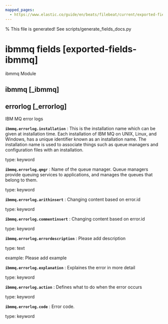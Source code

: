 ```yaml
---
mapped_pages:
  - https://www.elastic.co/guide/en/beats/filebeat/current/exported-fields-ibmmq.html
---
```


% This file is generated! See scripts/generate_fields_docs.py

# ibmmq fields [exported-fields-ibmmq]

ibmmq Module

## ibmmq [_ibmmq]



## errorlog [_errorlog]

IBM MQ error logs

**`ibmmq.errorlog.installation`**
:   This is the installation name which can be given at installation time. Each installation of IBM MQ on UNIX, Linux, and Windows, has a unique identifier known as an installation name. The installation name is used to associate things such as queue managers and configuration files with an installation.

type: keyword


**`ibmmq.errorlog.qmgr`**
:   Name of the queue manager. Queue managers provide queuing services to applications, and manages the queues that belong to them.

type: keyword


**`ibmmq.errorlog.arithinsert`**
:   Changing content based on error.id

type: keyword


**`ibmmq.errorlog.commentinsert`**
:   Changing content based on error.id

type: keyword


**`ibmmq.errorlog.errordescription`**
:   Please add description

type: text

example: Please add example


**`ibmmq.errorlog.explanation`**
:   Explaines the error in more detail

type: keyword


**`ibmmq.errorlog.action`**
:   Defines what to do when the error occurs

type: keyword


**`ibmmq.errorlog.code`**
:   Error code.

type: keyword


